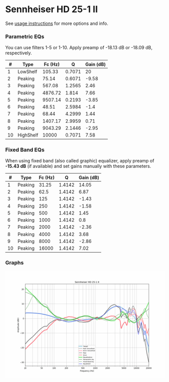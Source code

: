 # Sennheiser HD 25-1 II
See [usage instructions](https://github.com/jaakkopasanen/AutoEq#usage) for more options and info.

### Parametric EQs
You can use filters 1-5 or 1-10. Apply preamp of -18.13 dB or -18.09 dB, respectively.

|   # | Type      |   Fc (Hz) |      Q |   Gain (dB) |
|-----|-----------|-----------|--------|-------------|
|   1 | LowShelf  |    105.33 | 0.7071 |       20    |
|   2 | Peaking   |     75.14 | 0.6071 |       -9.58 |
|   3 | Peaking   |    567.08 | 1.2565 |        2.46 |
|   4 | Peaking   |   4876.72 | 1.814  |        7.66 |
|   5 | Peaking   |   9507.14 | 0.2193 |       -3.85 |
|   6 | Peaking   |     48.51 | 2.5984 |       -1.4  |
|   7 | Peaking   |     68.44 | 4.2999 |        1.44 |
|   8 | Peaking   |   1407.17 | 2.9959 |        0.71 |
|   9 | Peaking   |   9043.29 | 2.1446 |       -2.95 |
|  10 | HighShelf |  10000    | 0.7071 |        7.58 |

### Fixed Band EQs
When using fixed band (also called graphic) equalizer, apply preamp of **-15.43 dB** (if available) and set gains manually with these parameters.

|   # | Type    |   Fc (Hz) |      Q |   Gain (dB) |
|-----|---------|-----------|--------|-------------|
|   1 | Peaking |     31.25 | 1.4142 |       14.05 |
|   2 | Peaking |     62.5  | 1.4142 |        6.87 |
|   3 | Peaking |    125    | 1.4142 |       -1.43 |
|   4 | Peaking |    250    | 1.4142 |       -1.58 |
|   5 | Peaking |    500    | 1.4142 |        1.45 |
|   6 | Peaking |   1000    | 1.4142 |        0.8  |
|   7 | Peaking |   2000    | 1.4142 |       -2.36 |
|   8 | Peaking |   4000    | 1.4142 |        3.68 |
|   9 | Peaking |   8000    | 1.4142 |       -2.86 |
|  10 | Peaking |  16000    | 1.4142 |        7.02 |

### Graphs
![](./Sennheiser%20HD%2025-1%20II.png)
